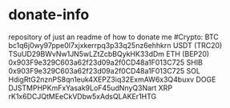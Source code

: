 # donate-info
repository of just an readme of how to donate me
#Crypto:
BTC bc1q6j0wy97ppe0l7xjxkerrpq3p33q25nz6ehhkrn
USDT (TRC20) TSuUD29BWvNw1JN5wLZtZcbBQykHK33dDm
ETH (BEP20) 0x903F9e329C603a62f23d09a2f0CD48a1F013C725
SHIB 0x903F9e329C603a62f23d09a2f0CD48a1F013C725
SOL HdigRtG2nznPS8qn1euk4XEPZ3iq32ExmAW6x3Q4buxv
DOGE  DJSTMPHPKmFxYasak9LoF45udNnyQ3Nart
XRP rK1x6DCJQtMEeCkVDbw5xAdsQLAKEr1HTG
